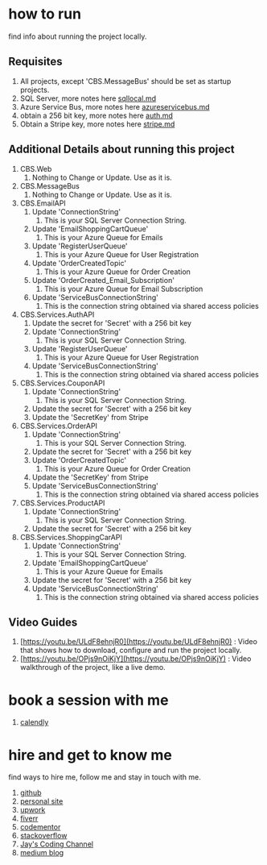 # how to run

find info about running the project locally.

## Requisites

1. All projects, except 'CBS.MessageBus' should be set as startup projects.
1. SQL Server, more notes here [sqllocal.md](sqllocal.md)
1. Azure Service Bus, more notes here [azureservicebus.md](azureservicebus.md)
1. obtain a 256 bit key, more notes here [auth.md](auth.md)
1. Obtain a Stripe key, more notes here [stripe.md](stripe.md)

## Additional Details about running this project

1. CBS.Web
   1. Nothing to Change or Update. Use as it is.
1. CBS.MessageBus
   1. Nothing to Change or Update. Use as it is.
1. CBS.EmailAPI
   1. Update 'ConnectionString'
      1. This is your SQL Server Connection String.
   1. Update 'EmailShoppingCartQueue'
      1. This is your Azure Queue for Emails
   1. Update 'RegisterUserQueue'
      1. This is your Azure Queue for User Registration
   1. Update 'OrderCreatedTopic'
      1. This is your Azure Queue for Order Creation
   1. Update 'OrderCreated_Email_Subscription'
      1. This is your Azure Queue for Email Subscription
   1. Update 'ServiceBusConnectionString'
      1. This is the connection string obtained via shared access policies
1. CBS.Services.AuthAPI
   1. Update the secret for 'Secret' with a 256 bit key
   1. Update 'ConnectionString'
      1. This is your SQL Server Connection String.
   1. Update 'RegisterUserQueue'
      1. This is your Azure Queue for User Registration
   1. Update 'ServiceBusConnectionString'
      1. This is the connection string obtained via shared access policies
1. CBS.Services.CouponAPI
   1. Update 'ConnectionString'
      1. This is your SQL Server Connection String.
   1. Update the secret for 'Secret' with a 256 bit key
   1. Update the 'SecretKey' from Stripe
1. CBS.Services.OrderAPI
   1. Update 'ConnectionString'
      1. This is your SQL Server Connection String.
   1. Update the secret for 'Secret' with a 256 bit key
   1. Update 'OrderCreatedTopic'
      1. This is your Azure Queue for Order Creation
   1. Update the 'SecretKey' from Stripe
   1. Update 'ServiceBusConnectionString'
      1. This is the connection string obtained via shared access policies
1. CBS.Services.ProductAPI
   1. Update 'ConnectionString'
      1. This is your SQL Server Connection String.
   1. Update the secret for 'Secret' with a 256 bit key
1. CBS.Services.ShoppingCarAPI
   1. Update 'ConnectionString'
      1. This is your SQL Server Connection String.
   1. Update 'EmailShoppingCartQueue'
      1. This is your Azure Queue for Emails
   1. Update the secret for 'Secret' with a 256 bit key
   1. Update 'ServiceBusConnectionString'
      1. This is the connection string obtained via shared access policies

## Video Guides

1. [https://youtu.be/ULdF8ehnjR0](https://youtu.be/ULdF8ehnjR0) : Video that shows how to download, configure and run the project locally.
1. [https://youtu.be/OPjs9nOiKjY](https://youtu.be/OPjs9nOiKjY) : Video walkthrough of the project, like a live demo.

# book a session with me

1. [calendly](https://calendly.com/jaycodingtutor/30min)

# hire and get to know me

find ways to hire me, follow me and stay in touch with me.

1. [github](https://github.com/Jay-study-nildana)
1. [personal site](https://thechalakas.com)
1. [upwork](https://www.upwork.com/fl/vijayasimhabr)
1. [fiverr](https://www.fiverr.com/jay_codeguy)
1. [codementor](https://www.codementor.io/@vijayasimhabr)
1. [stackoverflow](https://stackoverflow.com/users/5338888/jay)
1. [Jay's Coding Channel](https://www.youtube.com/channel/UCJJVulg4J7POMdX0veuacXw/)
1. [medium blog](https://medium.com/@vijayasimhabr)
